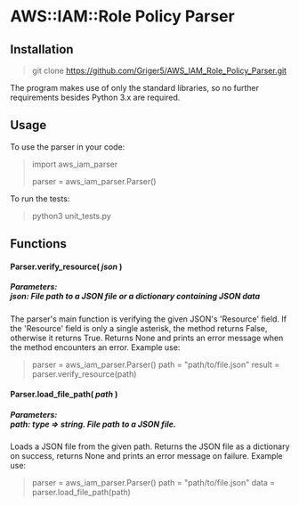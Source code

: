 # AWS::IAM::Role Policy Parser
## Installation
> git clone https://github.com/Griger5/AWS_IAM_Role_Policy_Parser.git

The program makes use of only the standard libraries, so no further requirements besides Python 3.x are required.

## Usage
To use the parser in your code:
>import aws_iam_parser
>
>parser = aws_iam_parser.Parser()

To run the tests:
>python3 unit_tests.py

## Functions
#### Parser.verify_resource( _json_ )
##### Parameters: <br>json: File path to a JSON file or a dictionary containing JSON data 
The parser's main function is verifying the given JSON's 'Resource' field.
If the 'Resource' field is only a single asterisk, the method returns False, otherwise it returns True.
Returns None and prints an error message when the method encounters an error.
Example use:
>parser = aws_iam_parser.Parser()
>path = "path/to/file.json"
>result = parser.verify_resource(path)

#### Parser.load_file_path( _path_ )
##### Parameters: <br>path: type => string. File path to a JSON file.
Loads a JSON file from the given path. Returns the JSON file as a dictionary on success, returns None and prints an error message on failure.
Example use:
>parser = aws_iam_parser.Parser()
>path = "path/to/file.json"
>data = parser.load_file_path(path)